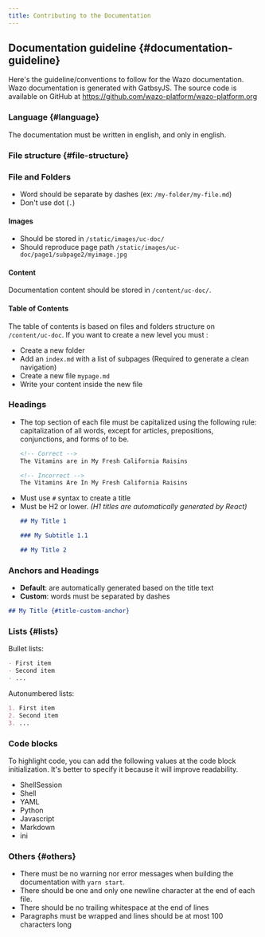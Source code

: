 ```yaml
---
title: Contributing to the Documentation
---
```


## Documentation guideline {#documentation-guideline}

Here\'s the guideline/conventions to follow for the Wazo documentation. Wazo
documentation is generated with GatbsyJS. The source code is available on GitHub
at <https://github.com/wazo-platform/wazo-platform.org>

### Language {#language}

The documentation must be written in english, and only in english.

### File structure {#file-structure}

### File and Folders

- Word should be separate by dashes (ex: `/my-folder/my-file.md`)
- Don't use dot (`.`)

#### Images

- Should be stored in `/static/images/uc-doc/`
- Should reproduce page path `/static/images/uc-doc/page1/subpage2/myimage.jpg`

#### Content

Documentation content should be stored in `/content/uc-doc/`.

#### Table of Contents

The table of contents is based on files and folders structure on `/content/uc-doc`.
If you want to create a new level you must :
- Create a new folder
- Add an `index.md` with a list of subpages (Required to generate a clean navigation)
- Create a new file `mypage.md`
- Write your content inside the new file

### Headings

- The top section of each file must be capitalized using the following
rule: capitalization of all words, except for articles, prepositions,
conjunctions, and forms of to be.
  ```Markdown
  <!-- Correct -->
  The Vitamins are in My Fresh California Raisins

  <!-- Incorrect -->
  The Vitamins Are In My Fresh California Raisins
  ```
- Must use `#` syntax to create a title
- Must be H2 or lower. _(H1 titles are automatically generated by React)_
  ```Markdown
  ## My Title 1

  ### My Subtitle 1.1

  ## My Title 2
  ```

### Anchors and Headings
  - **Default**: are automatically generated based on the title text
  - **Custom**: words must be separated by dashes
  ```Markdown
  ## My Title {#title-custom-anchor}
  ```

### Lists {#lists}

Bullet lists:
```Markdown
- First item
- Second item
- ...
```

Autonumbered lists:
```Markdown
1. First item
2. Second item
3. ...
```

### Code blocks

To highlight code, you can add the following values at the code block initialization. It's better to specify it because it will improve readability.

- ShellSession
- Shell
- YAML
- Python
- Javascript
- Markdown
- ini

### Others {#others}

-   There must be no warning nor error messages when building the
    documentation with `yarn start`.
-   There should be one and only one newline character at the end of
    each file.
-   There should be no trailing whitespace at the end of lines
-   Paragraphs must be wrapped and lines should be at most 100
    characters long

